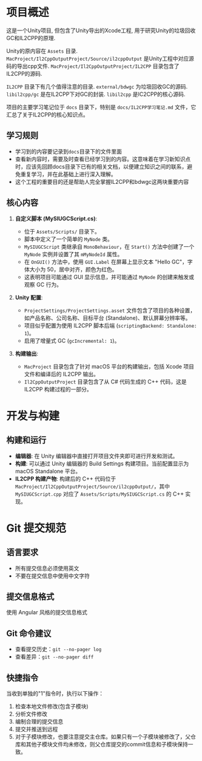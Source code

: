 # 项目概述

这是一个Unity项目, 但包含了Unity导出的Xcode工程, 用于研究Unity的垃圾回收GC和IL2CPP的原理.

Unity的原内容在 `Assets` 目录. `MacProject/Il2CppOutputProject/Source/il2cppOutput` 是Unity工程中对应源码的导出cpp文件.
`MacProject/Il2CppOutputProject/IL2CPP` 目录包含了IL2CPP的源码.

`IL2CPP` 目录下有几个值得注意的目录. `external/bdwgc` 为垃圾回收GC的源码. `libil2cpp/gc` 是在IL2CPP下对GC的封装.
`libil2cpp` 是IC2CPP的核心源码.

项目的主要学习笔记位于 `docs` 目录下，特别是 `docs/IL2CPP学习笔记.md` 文件，它汇总了关于IL2CPP的核心知识点。

## 学习规则

*   学习到的内容要记录到`docs`目录下的文件里面
*   查看新内容时，需要及时查看已经学习到的内容。这意味着在学习新知识点时，应该先回顾docs目录下已有的相关文档，以便建立知识之间的联系，避免重复学习，并在此基础上进行深入理解。
*   这个工程的重要目的还是帮助人完全掌握IL2CPP和bdwgc这两块重要内容

## 核心内容

1.  **自定义脚本 (MySIUGCScript.cs)**:
    *   位于 `Assets/Scripts/` 目录下。
    *   脚本中定义了一个简单的 `MyNode` 类。
    *   `MySIUGCScript` 类继承自 `MonoBehaviour`，在 `Start()` 方法中创建了一个 `MyNode` 实例并设置了其 `mMyNodeId` 属性。
    *   在 `OnGUI()` 方法中，使用 `GUI.Label` 在屏幕上显示文本 "Hello GC"，字体大小为 50，居中对齐，颜色为红色。
    *   这表明项目可能通过 GUI 显示信息，并可能通过 `MyNode` 的创建来触发或观察 GC 行为。

2.  **Unity 配置**:
    *   `ProjectSettings/ProjectSettings.asset` 文件包含了项目的各种设置，如产品名称、公司名称、目标平台 (Standalone)、默认屏幕分辨率等。
    *   项目似乎配置为使用 IL2CPP 脚本后端 (`scriptingBackend: Standalone: 1`)。
    *   启用了增量式 GC (`gcIncremental: 1`)。

4.  **构建输出**:
    *   `MacProject` 目录包含了针对 macOS 平台的构建输出，包括 Xcode 项目文件和编译后的 IL2CPP 输出。
    *   `Il2CppOutputProject` 目录包含了从 C# 代码生成的 C++ 代码，这是 IL2CPP 构建过程的一部分。

# 开发与构建

## 构建和运行

*   **编辑器**: 在 Unity 编辑器中直接打开项目文件夹即可进行开发和测试。
*   **构建**: 可以通过 Unity 编辑器的 Build Settings 构建项目。当前配置显示为 macOS Standalone 平台。
*   **IL2CPP 构建产物**: 构建后的 C++ 代码位于 `MacProject/Il2CppOutputProject/Source/il2cppOutput/`，其中 `MySIUGCScript.cpp` 对应了 `Assets/Scripts/MySIUGCScript.cs` 的 C++ 实现。

# Git 提交规范

## 语言要求
- 所有提交信息必须使用英文
- 不要在提交信息中使用中文字符

## 提交信息格式
使用 Angular 风格的提交信息格式

## Git 命令建议
- 查看提交历史：`git --no-pager log`
- 查看差异：`git --no-pager diff`

## 快捷指令
当收到单独的"1"指令时，执行以下操作：
1. 检查本地文件修改(包含子模块)
2. 分析文件修改
3. 编制合理的提交信息
4. 提交并推送到远程
5. 对于子模块修改，也要注意提交主仓库。如果只有一个子模块被修改了，父仓库和其他子模块文件均未修改，则父仓库提交的commit信息和子模块保持一致。